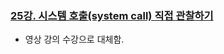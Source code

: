 ### [25강. 시스템 호출(system call) 직접 관찰하기](https://www.youtube.com/watch?v=BoJ1eaE5F-I)

- 영상 강의 수강으로 대체함.
